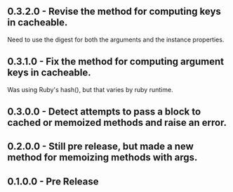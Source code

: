 ## 0.3.2.0 - Revise the method for computing keys in cacheable.
Need to use the digest for both the arguments and the instance properties.

## 0.3.1.0 - Fix the method for computing argument keys in cacheable.
Was using Ruby's hash(), but that varies by ruby runtime.

## 0.3.0.0 - Detect attempts to pass a block to cached or memoized methods and raise an error.
## 0.2.0.0 - Still pre release, but made a new method for memoizing methods with args.
## 0.1.0.0 - Pre Release